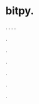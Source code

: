 # bitpy.
.
.
.
.












.






















































.
























.



























.

















































































.































































.









